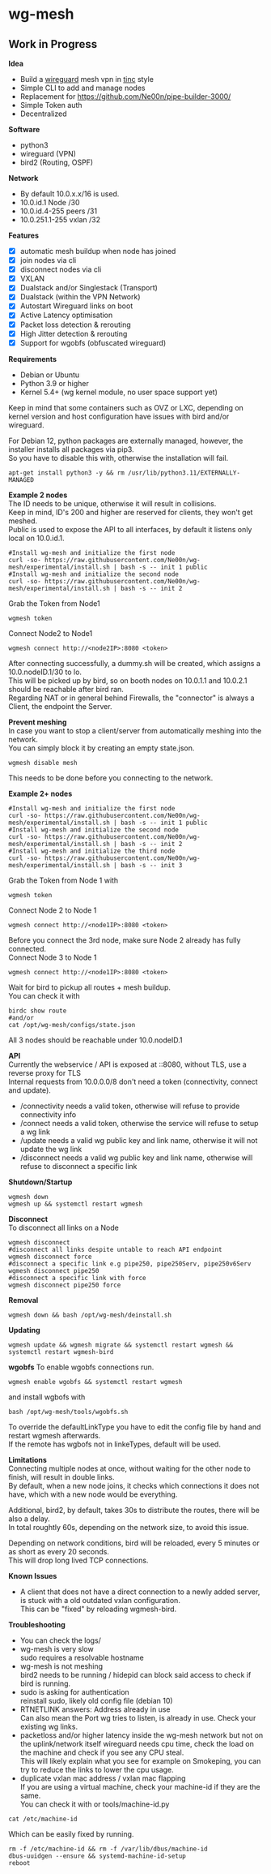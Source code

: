 # wg-mesh
## Work in Progress

**Idea**<br />
- Build a [wireguard](https://www.wireguard.com/) mesh vpn in [tinc](https://www.tinc-vpn.org/) style
- Simple CLI to add and manage nodes
- Replacement for https://github.com/Ne00n/pipe-builder-3000/
- Simple Token auth
- Decentralized

**Software**<br />
- python3
- wireguard (VPN)
- bird2 (Routing, OSPF)

**Network**<br />
- By default 10.0.x.x/16 is used.<br>
- 10.0.id.1 Node /30<br>
- 10.0.id.4-255 peers /31<br>
- 10.0.251.1-255 vxlan /32<br>

**Features**<br>
- [x] automatic mesh buildup when node has joined
- [x] join nodes via cli
- [x] disconnect nodes via cli
- [x] VXLAN
- [x] Dualstack and/or Singlestack (Transport)
- [x] Dualstack (within the VPN Network)
- [x] Autostart Wireguard links on boot
- [x] Active Latency optimisation
- [x] Packet loss detection & rerouting
- [x] High Jitter detection & rerouting
- [x] Support for wgobfs (obfuscated wireguard)

**Requirements**<br>
- Debian or Ubuntu
- Python 3.9 or higher
- Kernel 5.4+ (wg kernel module, no user space support yet)

Keep in mind that some containers such as OVZ or LXC, depending on kernel version and host configuration have issues with bird and/or wireguard.<br>
 
For Debian 12, python packages are externally managed, however, the installer installs all packages via pip3.<br>
So you have to disable this with, otherwise the installation will fail.<br>
```
apt-get install python3 -y && rm /usr/lib/python3.11/EXTERNALLY-MANAGED
```

**Example 2 nodes**<br>
The ID needs to be unique, otherwise it will result in collisions.<br>
Keep in mind, ID's 200 and higher are reserved for clients, they won't get meshed.<br>
Public is used to expose the API to all interfaces, by default it listens only local on 10.0.id.1.<br>
```
#Install wg-mesh and initialize the first node
curl -so- https://raw.githubusercontent.com/Ne00n/wg-mesh/experimental/install.sh | bash -s -- init 1 public
#Install wg-mesh and initialize the second node
curl -so- https://raw.githubusercontent.com/Ne00n/wg-mesh/experimental/install.sh | bash -s -- init 2
```
Grab the Token from Node1<br>
```
wgmesh token
```
Connect Node2 to Node1
```
wgmesh connect http://<node2IP>:8080 <token>
```
After connecting successfully, a dummy.sh will be created, which assigns a 10.0.nodeID.1/30 to lo.<br>
This will be picked up by bird, so on booth nodes on 10.0.1.1 and 10.0.2.1 should be reachable after bird ran.<br>
Regarding NAT or in general behind Firewalls, the "connector" is always a Client, the endpoint the Server.<br>

**Prevent meshing**<br>
In case you want to stop a client/server from automatically meshing into the network.<br>
You can simply block it by creating an empty state.json.<br>
```
wgmesh disable mesh
```
This needs to be done before you connecting to the network.<br>

**Example 2+ nodes**<br>
```
#Install wg-mesh and initialize the first node
curl -so- https://raw.githubusercontent.com/Ne00n/wg-mesh/experimental/install.sh | bash -s -- init 1 public
#Install wg-mesh and initialize the second node
curl -so- https://raw.githubusercontent.com/Ne00n/wg-mesh/experimental/install.sh | bash -s -- init 2
#Install wg-mesh and initialize the third node
curl -so- https://raw.githubusercontent.com/Ne00n/wg-mesh/experimental/install.sh | bash -s -- init 3
```
Grab the Token from Node 1 with
```
wgmesh token
```
Connect Node 2 to Node 1
```
wgmesh connect http://<node1IP>:8080 <token>
```
Before you connect the 3rd node, make sure Node 2 already has fully connected.<br>
Connect Node 3 to Node 1
```
wgmesh connect http://<node1IP>:8080 <token>
```
Wait for bird to pickup all routes + mesh buildup.<br>
You can check it with<br>
```
birdc show route
#and/or
cat /opt/wg-mesh/configs/state.json
```
All 3 nodes should be reachable under 10.0.nodeID.1<br>

**API**<br>
Currently the webservice / API is exposed at ::8080, without TLS, use a reverse proxy for TLS<br>
Internal requests from 10.0.0.0/8 don't need a token (connectivity, connect and update).<br>
- /connectivity needs a valid token, otherwise will refuse to provide connectivity info<br>
- /connect needs a valid token, otherwise the service will refuse to setup a wg link<br>
- /update needs a valid wg public key and link name, otherwise it will not update the wg link<br>
- /disconnect needs a valid wg public key and link name, otherwise will refuse to disconnect a specific link<br>

**Shutdown/Startup**
```
wgmesh down
wgmesh up && systemctl restart wgmesh
```

**Disconnect**<br>
To disconnect all links on a Node
```
wgmesh disconnect
#disconnect all links despite untable to reach API endpoint
wgmesh disconnect force
#disconnect a specific link e.g pipe250, pipe250Serv, pipe250v6Serv
wgmesh disconnect pipe250
#disconnect a specific link with force
wgmesh disconnect pipe250 force
```

**Removal**
```
wgmesh down && bash /opt/wg-mesh/deinstall.sh
```

**Updating**
```
wgmesh update && wgmesh migrate && systemctl restart wgmesh && systemctl restart wgmesh-bird
```

**wgobfs**
To enable wgobfs connections run.<br>
```
wgmesh enable wgobfs && systemctl restart wgmesh
```
and install wgbofs with
```
bash /opt/wg-mesh/tools/wgobfs.sh
```
To override the defaultLinkType you have to edit the config file by hand and restart wgmesh afterwards.<br>
If the remote has wgbofs not in linkeTypes, default will be used.<br>

**Limitations**<br>
Connecting multiple nodes at once, without waiting for the other node to finish, will result in double links.<br>
By default, when a new node joins, it checks which connections it does not have, which with a new node would be everything.<br>

Additional, bird2, by default, takes 30s to distribute the routes, there will be also a delay.<br>
In total roughtly 60s, depending on the network size, to avoid this issue.<br>

Depending on network conditions, bird will be reloaded, every 5 minutes or as short as every 20 seconds.<br>
This will drop long lived TCP connections.

**Known Issues**<br>
- A client that does not have a direct connection to a newly added server, is stuck with a old outdated vxlan configuration.<br> 
This can be "fixed" by reloading wgmesh-bird.<br>

**Troubleshooting**
- You can check the logs/<br>
- wg-mesh is very slow<br>
sudo requires a resolvable hostname
- wg-mesh is not meshing<br>
bird2 needs to be running / hidepid can block said access to check if bird is running.<br>
- sudo is asking for authentication<br>
reinstall sudo, likely old config file (debian 10)<br>
- RTNETLINK answers: Address already in use<br>
Can also mean the Port wg tries to listen, is already in use. Check your existing wg links.<br>
- packetloss and/or higher latency inside the wg-mesh network but not on the uplink/network itself
wireguard needs cpu time, check the load on the machine and check if you see any CPU steal.<br>
This will likely explain what you see for example on Smokeping, you can try to reduce the links to lower the cpu usage.<br>
- duplicate vxlan mac address / vxlan mac flapping<br>
If you are using a virtual machine, check your machine-id if they are the same.<br>
You can check it with or tools/machine-id.py<br>
```
cat /etc/machine-id
```
Which can be easily fixed by running.<br>
```
rm -f /etc/machine-id && rm -f /var/lib/dbus/machine-id
dbus-uuidgen --ensure && systemd-machine-id-setup
reboot
```